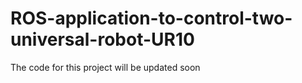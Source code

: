 # ROS-application-to-control-two-universal-robot-UR10
The code for this project will be updated soon 
